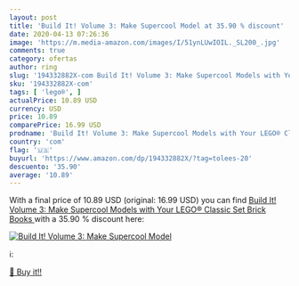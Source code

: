 ```yaml
---
layout: post
title: 'Build It! Volume 3: Make Supercool Model at 35.90 % discount'
date: 2020-04-13 07:26:36
image: 'https://m.media-amazon.com/images/I/51ynLUwIOIL._SL200_.jpg'
comments: true
category: ofertas
author: ring
slug: '194332882X-com Build It! Volume 3: Make Supercool Models with Your LEGO®...'
sku: '194332882X-com'
tags: [ 'lego®', ]
actualPrice: 10.89 USD
currency: USD
price: 10.89
comparePrice: 16.99 USD
prodname: 'Build It! Volume 3: Make Supercool Models with Your LEGO® Classic Set  Brick Books '
country: 'com'
flag: '🇺🇸'
buyurl: 'https://www.amazon.com/dp/194332882X/?tag=tolees-20'
descuento: '35.90'
average: '10.89'
---
```


With a final price of 10.89 USD (original: 16.99 USD) you can find [Build It! Volume 3: Make Supercool Models with Your LEGO® Classic Set  Brick Books ](https://www.amazon.com/dp/194332882X/?tag=tolees-20) with a  35.90 % discount here:

[![Build It! Volume 3: Make Supercool Model](https://m.media-amazon.com/images/I/51ynLUwIOIL._SL200_.jpg)](https://www.amazon.com/dp/194332882X/?tag=tolees-20)

ℹ️:


[🛒 Buy it!!](https://www.amazon.com/dp/194332882X/?tag=tolees-20)
